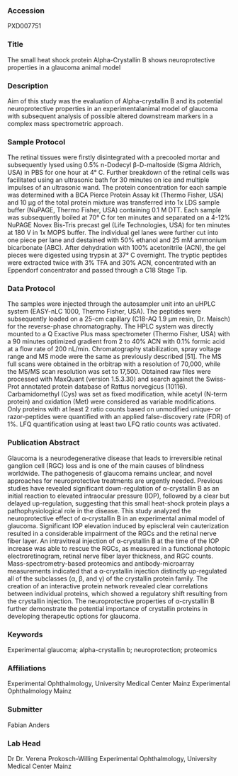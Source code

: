 ### Accession
PXD007751

### Title
The small heat shock protein Alpha-Crystallin B shows neuroprotective properties in a glaucoma animal model

### Description
Aim of this study was the evaluation of Alpha-crystallin B and its potential neuroprotective properties in an experimentalanimal model of glaucoma with subsequent analysis of possible altered downstream markers in a complex mass  spectrometric approach.

### Sample Protocol
The retinal tissues were firstly disintegrated with a precooled mortar and subsequently lysed using 0.5% n-Dodecyl β-D-maltoside (Sigma Aldrich, USA) in PBS for one hour at 4° C. Further breakdown of the retinal cells was facilitated using an ultrasonic bath for 30 minutes on ice and multiple impulses of an ultrasonic wand. The protein concentration for each sample was determined with a BCA Pierce Protein Assay kit (Thermo Fisher, USA) and 10 µg of the total protein mixture was transferred into 1x LDS sample buffer (NuPAGE, Thermo Fisher, USA) containing 0.1 M DTT. Each sample was subsequently boiled at 70° C for ten minutes and separated on a 4-12% NuPAGE Novex Bis-Tris precast gel (Life Technologies, USA) for ten minutes at 180 V in 1x MOPS buffer. The individual gel lanes were further cut into one piece per lane and destained with 50% ethanol and 25 mM ammonium bicarbonate (ABC). After dehydration with 100% acetonitrile (ACN), the gel pieces were digested using trypsin at 37° C overnight. The tryptic peptides were extracted twice with 3% TFA and 30% ACN, concentrated with an Eppendorf concentrator and passed through a C18 Stage Tip.

### Data Protocol
The samples were injected through the autosampler unit into an uHPLC system (EASY-nLC 1000, Thermo Fisher, USA). The peptides were subsequently loaded on a 25-cm capillary (C18-AQ 1.9 µm resin, Dr. Maisch) for the reverse-phase chromatography. The HPLC system was directly mounted to a Q Exactive Plus mass spectrometer (Thermo Fisher, USA) with a 90 minutes optimized gradient from 2 to 40% ACN with 0.1% formic acid at a flow rate of 200 nL/min. Chromatography stabilization, spray voltage range and MS mode were the same as previously described [51]. The MS full scans were obtained in the orbitrap with a resolution of 70,000, while the MS/MS scan resolution was set to 17,500. Obtained raw files were processed with MaxQuant (version 1.5.3.30) and search against the Swiss-Prot annotated protein database of Rattus norvegicus (10116). Carbamidomethyl (Cys) was set as fixed modification, while acetyl (N-term protein) and oxidation (Met) were considered as variable modifications. Only proteins with at least 2 ratio counts based on unmodified unique- or razor-peptides were quantified with an applied false-discovery rate (FDR) of 1%. LFQ quantification using at least two LFQ ratio counts was activated.

### Publication Abstract
Glaucoma is a neurodegenerative disease that leads to irreversible retinal ganglion cell (RGC) loss and is one of the main causes of blindness worldwide. The pathogenesis of glaucoma remains unclear, and novel approaches for neuroprotective treatments are urgently needed. Previous studies have revealed significant down-regulation of &#x3b1;-crystallin B as an initial reaction to elevated intraocular pressure (IOP), followed by a clear but delayed up-regulation, suggesting that this small heat-shock protein plays a pathophysiological role in the disease. This study analyzed the neuroprotective effect of &#x3b1;-crystallin B in an experimental animal model of glaucoma. Significant IOP elevation induced by episcleral vein cauterization resulted in a considerable impairment of the RGCs and the retinal nerve fiber layer. An intravitreal injection of &#x3b1;-crystallin B at the time of the IOP increase was able to rescue the RGCs, as measured in a functional photopic electroretinogram, retinal nerve fiber layer thickness, and RGC counts. Mass-spectrometry-based proteomics and antibody-microarray measurements indicated that a &#x3b1;-crystallin injection distinctly up-regulated all of the subclasses (&#x3b1;, &#x3b2;, and &#x3b3;) of the crystallin protein family. The creation of an interactive protein network revealed clear correlations between individual proteins, which showed a regulatory shift resulting from the crystallin injection. The neuroprotective properties of &#x3b1;-crystallin B further demonstrate the potential importance of crystallin proteins in developing therapeutic options for glaucoma.

### Keywords
Experimental glaucoma; alpha-crystallin b; neuroprotection; proteomics

### Affiliations
Experimental Ophthalmology, University Medical Center Mainz
Experimental Ophthalmology Mainz

### Submitter
Fabian Anders

### Lab Head
Dr Dr. Verena Prokosch-Willing
Experimental Ophthalmology, University Medical Center Mainz


